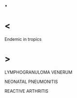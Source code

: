 # .

# <

Endemic in tropics

# >

LYMPHOGRANULOMA VENERUM

NEONATAL PNEUMONITIS

REACTIVE ARTHRITIS
